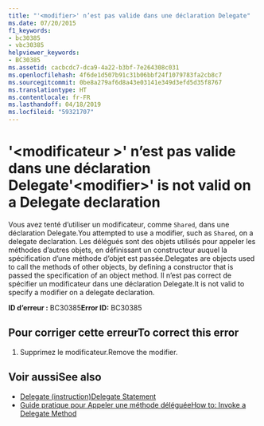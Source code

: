 ```yaml
---
title: "'<modifier>' n’est pas valide dans une déclaration Delegate"
ms.date: 07/20/2015
f1_keywords:
- bc30385
- vbc30385
helpviewer_keywords:
- BC30385
ms.assetid: cacbcdc7-dca9-4a22-b3bf-7e264308c031
ms.openlocfilehash: 4f6de1d507b91c31b06bbf24f1079783fa2cb8c7
ms.sourcegitcommit: 0be8a279af6d8a43e03141e349d3efd5d35f8767
ms.translationtype: HT
ms.contentlocale: fr-FR
ms.lasthandoff: 04/18/2019
ms.locfileid: "59321707"
---
```

# <a name="modifier-is-not-valid-on-a-delegate-declaration"></a><span data-ttu-id="822f1-102">'\<modificateur >' n’est pas valide dans une déclaration Delegate</span><span class="sxs-lookup"><span data-stu-id="822f1-102">'\<modifier>' is not valid on a Delegate declaration</span></span>
<span data-ttu-id="822f1-103">Vous avez tenté d’utiliser un modificateur, comme `Shared`, dans une déclaration Delegate.</span><span class="sxs-lookup"><span data-stu-id="822f1-103">You attempted to use a modifier, such as `Shared`, on a delegate declaration.</span></span> <span data-ttu-id="822f1-104">Les délégués sont des objets utilisés pour appeler les méthodes d’autres objets, en définissant un constructeur auquel la spécification d’une méthode d’objet est passée.</span><span class="sxs-lookup"><span data-stu-id="822f1-104">Delegates are objects used to call the methods of other objects, by defining a constructor that is passed the specification of an object method.</span></span> <span data-ttu-id="822f1-105">Il n’est pas correct de spécifier un modificateur dans une déclaration Delegate.</span><span class="sxs-lookup"><span data-stu-id="822f1-105">It is not valid to specify a modifier on a delegate declaration.</span></span>  
  
 <span data-ttu-id="822f1-106">**ID d’erreur :** BC30385</span><span class="sxs-lookup"><span data-stu-id="822f1-106">**Error ID:** BC30385</span></span>  
  
## <a name="to-correct-this-error"></a><span data-ttu-id="822f1-107">Pour corriger cette erreur</span><span class="sxs-lookup"><span data-stu-id="822f1-107">To correct this error</span></span>  
  
1. <span data-ttu-id="822f1-108">Supprimez le modificateur.</span><span class="sxs-lookup"><span data-stu-id="822f1-108">Remove the modifier.</span></span>  
  
## <a name="see-also"></a><span data-ttu-id="822f1-109">Voir aussi</span><span class="sxs-lookup"><span data-stu-id="822f1-109">See also</span></span>

- [<span data-ttu-id="822f1-110">Delegate (instruction)</span><span class="sxs-lookup"><span data-stu-id="822f1-110">Delegate Statement</span></span>](../../visual-basic/language-reference/statements/delegate-statement.md)
- [<span data-ttu-id="822f1-111">Guide pratique pour Appeler une méthode déléguée</span><span class="sxs-lookup"><span data-stu-id="822f1-111">How to: Invoke a Delegate Method</span></span>](../../visual-basic/programming-guide/language-features/delegates/how-to-invoke-a-delegate-method.md)
